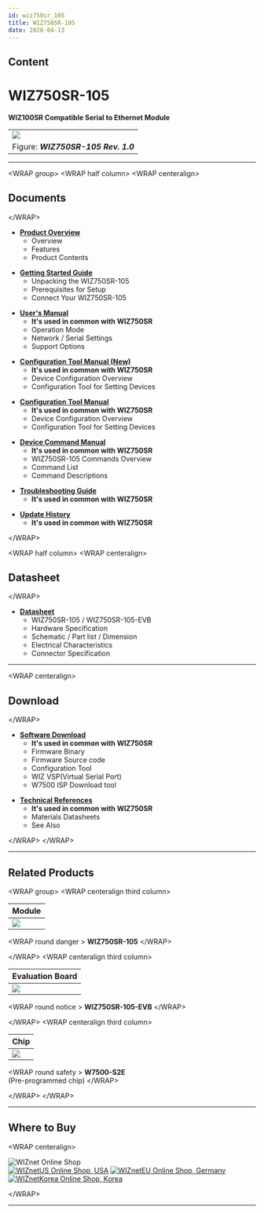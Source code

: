 ```yaml
---
id: wiz750sr_105
title: WIZ750SR-105
date: 2020-04-13
---
```


## Content

# WIZ750SR-105

**WIZ100SR Compatible Serial to Ethernet Module**

|                                                   |
| ------------------------------------------------- |
| ![](/products/wiz750sr-105/wiz750sr-105_main.png) |
| Figure: ***WIZ750SR-105 Rev. 1.0***               |

-----

\<WRAP group\> \<WRAP half column\> \<WRAP centeralign\>

## Documents

\</WRAP\>

  - **[Product Overview](/products/wiz750sr-105/overview/en)**
      - Overview
      - Features
      - Product Contents

<!-- end list -->

  - **[Getting Started
    Guide](/products/wiz750sr-105/gettingstarted/en)**
      - Unpacking the WIZ750SR-105
      - Prerequisites for Setup
      - Connect Your WIZ750SR-105

<!-- end list -->

  - **[User's Manual](/products/wiz750sr/usermanual/en)** 
      - **It's used in common with WIZ750SR**
      - Operation Mode
      - Network / Serial Settings
      - Support Options

<!-- end list -->

  - **[Configuration Tool Manual
    (New)](/products/wiz750sr/guiconfigtoolmanual/start)**
      - **It's used in common with WIZ750SR**
      - Device Configuration Overview
      - Configuration Tool for Setting Devices

<!-- end list -->

  - **[Configuration Tool
    Manual](/products/wiz750sr/configtoolmanual/en)**
      - **It's used in common with WIZ750SR**
      - Device Configuration Overview
      - Configuration Tool for Setting Devices

<!-- end list -->

  - **[Device Command Manual](/products/wiz750sr/commandmanual/en)**
      - **It's used in common with WIZ750SR**
      - WIZ750SR-105 Commands Overview
      - Command List
      - Command Descriptions

<!-- end list -->

  - **[Troubleshooting Guide](/products/wiz750sr/troubleshooting/en)**
      - **It's used in common with WIZ750SR**

<!-- end list -->

  - **[Update History](/products/wiz750sr/history/en)**
      - **It's used in common with WIZ750SR**

\</WRAP\>

\<WRAP half column\> \<WRAP centeralign\>

## Datasheet

\</WRAP\>

  - **[Datasheet](/products/wiz750sr-105/datasheet/start)**
      - WIZ750SR-105 / WIZ750SR-105-EVB
      - Hardware Specification
      - Schematic / Part list / Dimension
      - Electrical Characteristics
      - Connector Specification

-----

\<WRAP centeralign\>

## Download

\</WRAP\>

  - **[Software Download](/products/wiz750sr/download/start)**
      - **It's used in common with WIZ750SR**
      - Firmware Binary
      - Firmware Source code 
      - Configuration Tool
      - WIZ VSP(Virtual Serial Port)
      - W7500 ISP Download tool

<!-- end list -->

  - **[Technical References](/products/wiz750sr/reference/start)**
      - **It's used in common with WIZ750SR**
      - Materials Datasheets
      - See Also

\</WRAP\> \</WRAP\>

-----

## Related Products

\<WRAP group\> \<WRAP centeralign third column\>

| **Module**                                   |
| -------------------------------------------- |
| ![](/products/wiz750sr-105/wiz750sr-105.png) |

\<WRAP round danger \> **WIZ750SR-105** \</WRAP\>

\</WRAP\> \<WRAP centeralign third column\>

| **Evaluation Board**                         |
| -------------------------------------------- |
| ![](/products/wiz750sr-105/wiz105sr-evb.jpg) |

\<WRAP round notice \> **WIZ750SR-105-EVB** \</WRAP\>

\</WRAP\> \<WRAP centeralign third column\>

| **Chip**                            |
| ----------------------------------- |
| ![](/products/wiz750jr/w7500_1.jpg) |

\<WRAP round safety \> **W7500-S2E**  
(Pre-programmed chip) \</WRAP\>

\</WRAP\> \</WRAP\>

-----

## Where to Buy

\<WRAP centeralign\>

![WIZnet Online Shop](/products/w5500/buynow.png)  
[![WIZnetUS Online Shop,
USA](/products/w5500/w5500_evb/icons/dollar.png)](http://www.shopwiznet.com/)
[![WIZnetEU Online Shop,
Germany](/products/w5500/w5500_evb/icons/european-euro.png)](http://shop.wiznet.eu/)
[![WIZnetKorea Online Shop,
Korea](/products/w5500/w5500_evb/icons/won.png)](http://shop.wiznet.co.kr/)

\</WRAP\>

-----
